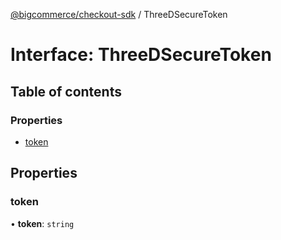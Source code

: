 [@bigcommerce/checkout-sdk](../README.md) / ThreeDSecureToken

# Interface: ThreeDSecureToken

## Table of contents

### Properties

- [token](ThreeDSecureToken.md#token)

## Properties

### token

• **token**: `string`
